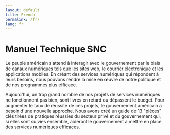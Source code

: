 ```yaml
---
layout: default
title: French
permalink: /fr/
lang: fr
---
```


# Manuel Technique SNC

Le peuple américain s'attend à interagir avec le gouvernement par le biais de canaux numériques tels que les sites web, le courrier électronique et les applications mobiles. En créant des services numériques qui répondent à leurs besoins, nous pouvons rendre la mise en œuvre de notre politique et de nos programmes plus efficace.

Aujourd'hui, un trop grand nombre de nos projets de services numériques ne fonctionnent pas bien, sont livrés en retard ou dépassent le budget. Pour augmenter le taux de réussite de ces projets, le gouvernement américain a besoin d'une nouvelle approche. Nous avons créé un guide de 13 "pièces" clés tirées de pratiques réussies du secteur privé et du gouvernement qui, si elles sont suivies ensemble, aideront le gouvernement à mettre en place des services numériques efficaces.
